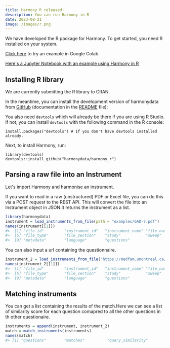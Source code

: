 ```yaml
---
title: Harmony R released!
description: You can run Harmony in R
date: 2023-08-21
image: /images/r.png
---
```


We have developed the R package for Harmony. To get started, you need R installed on your system.

[Click here](https://colab.research.google.com/github/harmonydata/experiments/blob/main/Harmony_R_example.ipynb) to try an example in Google Colab.

[Here's a Jupyter Notebook with an example using Harmony in R](https://github.com/harmonydata/experiments/blob/main/Harmony_R_example.ipynb)

## Installing R library

We are currently submitting the R library to CRAN.

In the meantime, you can install the development version of harmonydata from
[GitHub](https://github.com/harmonydata/harmony_r) (documentation in the [README](https://github.com/harmonydata/harmony_r/edit/master/README.md) file):

You also need `devtools` which will already be there if you are using R Studio. If not, you can install `devtools` with the following command in the R console:

```
install.packages("devtools") # If you don't have devtools installed already.
```

Next, to install Harmony, run:

```
library(devtools)
devtools::install_github("harmonydata/harmony_r")
```

## Parsing a raw file into an Instrument

Let's import Harmony and harmonise an instrument.

If you want to read in a raw (unstructured) PDF or Excel file, you can
do this via a POST request to the REST API. This will convert the file
into an Instrument object in JSON.It returns the instrument as a list.

``` r
library(harmonydata)
instrument = load_instruments_from_file(path = "examples/GAD-7.pdf")
names(instrument[[1]])
#>  [1] "file_id"         "instrument_id"   "instrument_name" "file_name"      
#>  [5] "file_type"       "file_section"    "study"           "sweep"          
#>  [9] "metadata"        "language"        "questions"
```

You can also input a url containing the questionnaire.

``` r
instrument_2 = load_instruments_from_file("https://medfam.umontreal.ca/wp-content/uploads/sites/16/GAD-7-fran%C3%A7ais.pdf") 
names(instrument_2[[1]])
#>  [1] "file_id"         "instrument_id"   "instrument_name" "file_name"      
#>  [5] "file_type"       "file_section"    "study"           "sweep"          
#>  [9] "metadata"        "language"        "questions"
```

## Matching instruments

You can get a list containing the results of the match.Here we can see a
list of similarity score for each question comapred to all the other
questions in th other questionaire.

``` r
instruments = append(instrument, instrument_2)
match = match_instruments(instruments)
names(match)
#> [1] "questions"        "matches"          "query_similarity"
```
